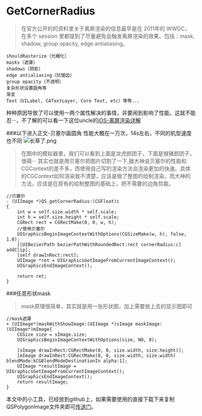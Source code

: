 # GetCornerRadius


>在官方公开的的资料里关于离屏渲染的信息最早是在 2011年的 WWDC， 在多个 session 里都提到了尽量避免会触发离屏渲染的效果。包括：mask, shadow, group opacity, edge antialiasing。
```
shouldRasterize（光栅化）
masks（遮罩）
shadows（阴影）
edge antialiasing（抗锯齿）
group opacity（不透明）
复杂形状设置圆角等
渐变
Text（UILabel, CATextLayer, Core Text, etc）等等...
```
种种原因导致了可以使用一两个属性解决的事情，非要闹到影响了性能。这就不能忍···，不了解的可以看一下这位uncle的[iOS-离屏渲染详解](https://www.jianshu.com/p/57e2ec17585b)

###以下进入正文-贝塞尔画圆角
性能大概在一万次，14s左右，不同的机型速度也不同
![长草了.png](https://upload-images.jianshu.io/upload_images/2067297-1707b06fba767afc.png?imageMogr2/auto-orient/strip%7CimageView2/2/w/1240)

>在图中的模拟器里，我们可以看到上面是龙虎颜团子，下面是猴猪颜团子，很萌···
>其实也就是用贝塞尔把图片切割了一下,据大神说贝塞尔的性能和CGContext的差不多，而使用自己写的渲染方法会渲染更加的快速。具体的CGContext如何渲染我不清楚，应该是做了整图的绘制渲染。而大神的方法，应该是在原有的绘制整图的基础上，把不需要的边角剪裁。
```
//贝塞尔
- (UIImage *)QS_getCornerRadius:(CGFloat)c
{
    int w = self.size.width * self.scale;
    int h = self.size.height * self.scale;
    CGRect rect = CGRectMake(0, 0, w, h);
    //使用贝塞尔
    UIGraphicsBeginImageContextWithOptions(CGSizeMake(w, h), false, 1.0);
    [[UIBezierPath bezierPathWithRoundedRect:rect cornerRadius:c] addClip];
    [self drawInRect:rect];
    UIImage *ret = UIGraphicsGetImageFromCurrentImageContext();
    UIGraphicsEndImageContext();
    
    return ret;
}
```

###任意形状mask
>mask原理很简单，其实就是用一张形状图，加上需要放上去的显示图即可
>
>
```
//mask遮罩
+ (UIImage*)maskWithShowImage:(UIImage *)sImage maskImage:(UIImage*)mImage{
    CGSize size = sImage.size;
    UIGraphicsBeginImageContextWithOptions(size, NO, 0);
    
    [sImage drawInRect:CGRectMake(0, 0, size.width, size.height)];
    [mImage drawInRect:CGRectMake(0, 0, size.width, size.width) blendMode:kCGBlendModeDestinationIn alpha:1];
    UIImage *resultImage = UIGraphicsGetImageFromCurrentImageContext();
    UIGraphicsEndImageContext();
    return resultImage;
}
```

本文中的小工具，已经放到github上，如果需要使用的直接下载下来复制QSPolygonImage文件夹即可[传送门](https://github.com/alenQingshan/GetCornerRadius)。
